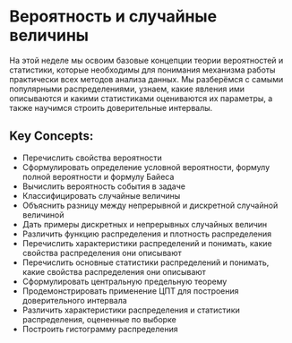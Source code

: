 # Вероятность и случайные величины  
На этой неделе мы освоим базовые концепции теории вероятностей и статистики, которые необходимы для понимания механизма работы практически всех методов анализа данных. Мы разберёмся с самыми популярными распределениями, узнаем, какие явления ими описываются и какими статистиками оцениваются их параметры, а также научимся строить доверительные интервалы.

## Key Concepts:
- Перечислить свойства вероятности
- Сформулировать определение условной вероятности, формулу полной вероятности и формулу Байеса
- Вычислить вероятность события в задаче
- Классифицировать случайные величины
- Объяснить разницу между непрерывной и дискретной случайной величиной
- Дать примеры дискретных и непрерывных случайных величин
- Различить функцию распределения и плотность распределения
- Перечислить характеристики распределений и понимать, какие свойства распределения они описывают
- Перечислить основные статистики распределений и понимать, какие свойства распределения они описывают
- Сформулировать центральную предельную теорему
- Продемонстрировать применение ЦПТ для построения доверительного интервала
- Различить характеристики распределения и статистики распределения, оцененные по выборке
- Построить гистограмму распределения
